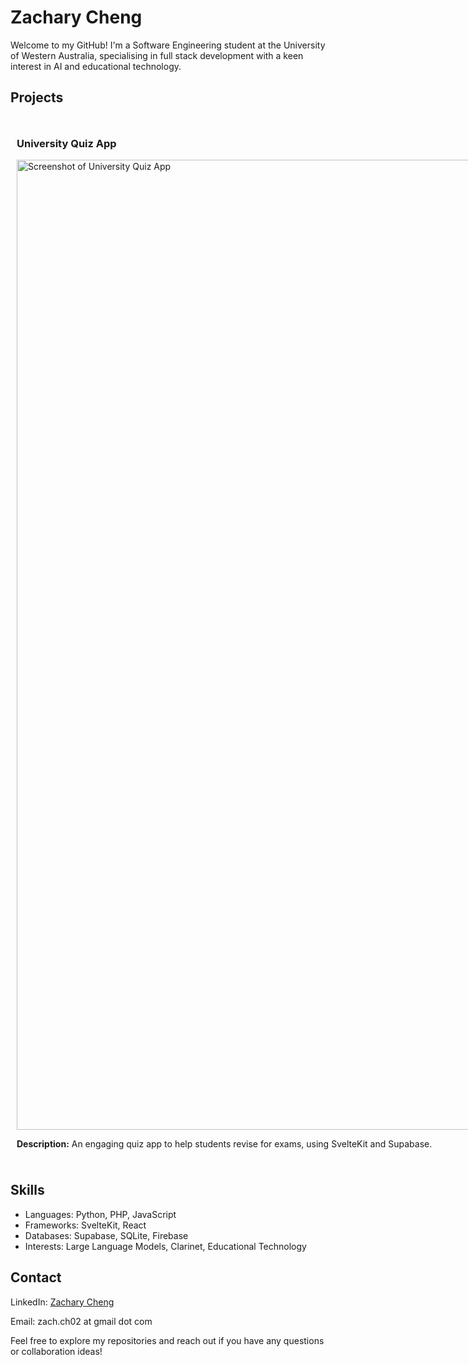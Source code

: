 <h1>Zachary Cheng</h1>

<p>Welcome to my GitHub! I'm a Software Engineering student at the University of Western Australia, specialising in full stack development with a keen interest in AI and educational technology.</p>

<h2>Projects</h2>

<div style="display: flex; flex-direction: row">
    <div style="flex: 1; padding: 10px;">
        <h3>University Quiz App</h3>
        <img width="1552" alt="Screenshot of University Quiz App" src="https://github.com/Ch3ngL0rd/Ch3ngL0rd/assets/85885968/86930ab2-6767-4c8a-8e41-ecc5aa2a13fb">
        <p><strong>Description:</strong> An engaging quiz app to help students revise for exams, using SvelteKit and Supabase.</p>
    </div>
    <div style="flex: 1; padding: 10px;">
        <h3>University Chat Bot</h3>
        <img width="1552" alt="Screenshot of University Chat Bot" src="https://github.com/Ch3ngL0rd/Ch3ngL0rd/assets/85885968/078d45e4-6cd2-4d29-b105-4a9dbe7bb3c0">
        <p><strong>Description:</strong> A chatbot for student queries, built with full stack JavaScript and Supabase. Used <code>text-embedding-ada-002</code> for embeddings and <code>gpt-3.5-turbo</code> for responses.</p>
    </div>
</div>

<h2>Skills</h2>
<ul>
    <li>Languages: Python, PHP, JavaScript</li>
    <li>Frameworks: SvelteKit, React</li>
    <li>Databases: Supabase, SQLite, Firebase</li>
    <li>Interests: Large Language Models, Clarinet, Educational Technology</li>
</ul>

<h2>Contact</h2>
<p>LinkedIn: <a href="https://www.linkedin.com/in/zachary-cheng-19a395212/">Zachary Cheng</a></p>
<p>Email: zach.ch02 at gmail dot com</p>

<p>Feel free to explore my repositories and reach out if you have any questions or collaboration ideas!</p>
